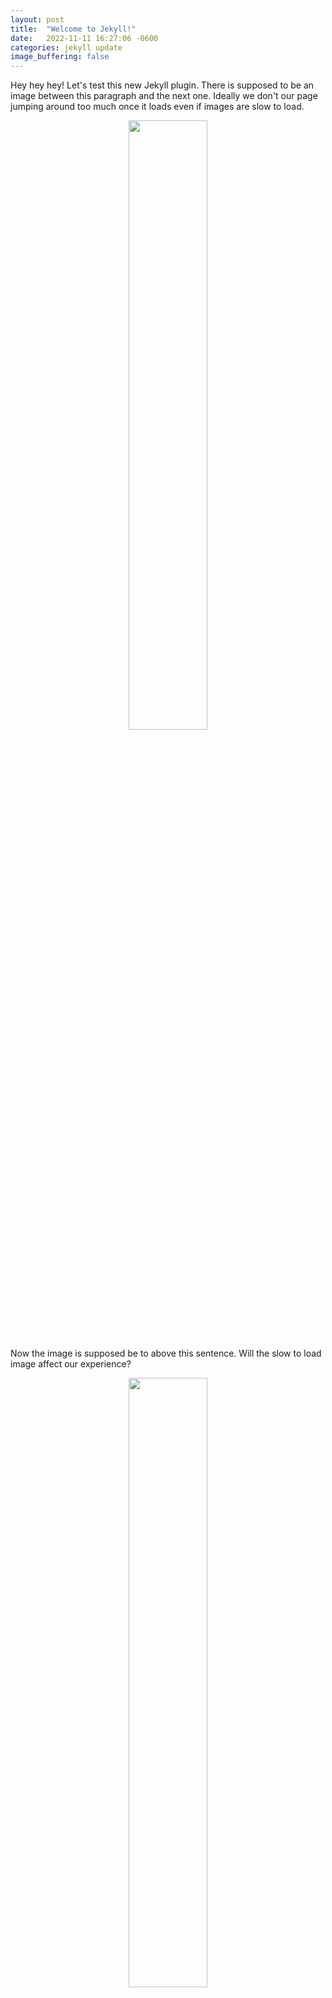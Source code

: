 ```yaml
---
layout: post
title:  "Welcome to Jekyll!"
date:   2022-11-11 16:27:06 -0600
categories: jekyll update
image_buffering: false
---
```


Hey hey hey! Let's test this new Jekyll plugin. There is supposed to be an image between this paragraph and the next one. Ideally we don't our page jumping around too much once it loads even if images are slow to load.

<center>
<img src="http://127.0.0.1:3000/images/smile_landscape.png" width="50%">
</center>

Now the image is supposed be to above this sentence. Will the slow to load image affect our experience?

<center>
<img src="http://127.0.0.1:3000/images/smile.png" width="50%">
</center>

More text

<center>
<img src="http://127.0.0.1:3000/images/smile_portrait.png" width="50%">
</center>

![](http://127.0.0.1:3000/images/smile.png)

![](http://127.0.0.1:3000/images/smile_landscape.png)

<center>
<img src="http://127.0.0.1:3000/images/smile_portrait.png" width="60%">
</center>
<p></p>

Jekyll requires blog post files to be named according to the following format:

`YEAR-MONTH-DAY-title.MARKUP`

Where `YEAR` is a four-digit number, `MONTH` and `DAY` are both two-digit numbers, and `MARKUP` is the file extension representing the format used in the file. After that, include the necessary front matter. Take a look at the source for this post to get an idea about how it works.

Jekyll also offers powerful support for code snippets:

{% highlight ruby %}
def print_hi(name)
  puts "Hi, #{name}"
end
print_hi('Tom')
#=> prints 'Hi, Tom' to STDOUT.
{% endhighlight %}

Check out the [Jekyll docs][jekyll-docs] for more info on how to get the most out of Jekyll. File all bugs/feature requests at [Jekyll’s GitHub repo][jekyll-gh]. If you have questions, you can ask them on [Jekyll Talk][jekyll-talk].

[jekyll-docs]: https://jekyllrb.com/docs/home
[jekyll-gh]:   https://github.com/jekyll/jekyll
[jekyll-talk]: https://talk.jekyllrb.com/


![](/photos/pexels-pixabay-210243.jpg)
